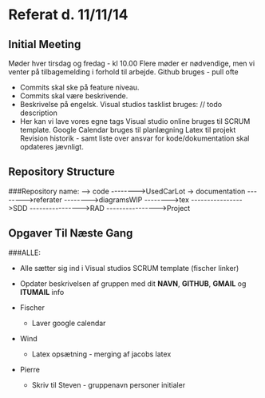 Referat d. 11/11/14 
==============================

Initial Meeting
------------------------------

Møder hver tirsdag og fredag - kl 10.00
Flere møder er nødvendige, men vi venter på tilbagemelding i forhold til arbejde.
Github bruges - pull ofte
- Commits skal ske på feature niveau.
- Commits skal være beskrivende.
- Beskrivelse på engelsk.
Visual studios tasklist bruges: // todo description
- Her kan vi lave vores egne tags
Visual studio online bruges til SCRUM template.
Google Calendar bruges til planlægning
Latex til projekt
Revision historik - samt liste over ansvar for kode/dokumentation skal opdateres jævnligt.

Repository Structure
-----------------------------

###Repository name:
	--> code
	-------->UsedCarLot
	-> documentation
	-------->referater
	-------->diagramsWIP
	-------->tex
	---------------->SDD
	---------------->RAD
	---------------->Project

Opgaver Til Næste Gang
-----------------------------
###ALLE:
- Alle sætter sig ind i Visual studios SCRUM template (fischer linker)
- Opdater beskrivelsen af gruppen med dit **NAVN**, **GITHUB**, **GMAIL** og **ITUMAIL** info

- Fischer
	- Laver google calendar
- Wind
	- Latex opsætning - merging af jacobs latex
- Pierre
	- Skriv til Steven - gruppenavn personer initialer